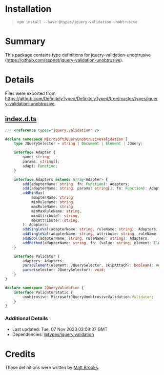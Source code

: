 # Installation
> `npm install --save @types/jquery-validation-unobtrusive`

# Summary
This package contains type definitions for jquery-validation-unobtrusive (https://github.com/aspnet/jquery-validation-unobtrusive).

# Details
Files were exported from https://github.com/DefinitelyTyped/DefinitelyTyped/tree/master/types/jquery-validation-unobtrusive.
## [index.d.ts](https://github.com/DefinitelyTyped/DefinitelyTyped/tree/master/types/jquery-validation-unobtrusive/index.d.ts)
````ts
/// <reference types="jquery.validation" />

declare namespace MicrosoftJQueryUnobtrusiveValidation {
    type JQuerySelector = string | Document | Element | JQuery;

    interface Adapter {
        name: string;
        params: string[];
        adapt: Function;
    }

    interface Adapters extends Array<Adapter> {
        add(adapterName: string, fn: Function): Adapters;
        add(adapterName: string, params: string[], fn: Function): Adapters;
        addMinMax(
            adapterName: string,
            minRuleName: string,
            maxRuleName: string,
            minMaxRuleName: string,
            minAttribute?: string,
            maxAttribute?: string,
        ): Adapters;
        addSingleVal(adapterName: string, ruleName: string): Adapters;
        addSingleVal(adapterName: string, attribute: string, ruleName: string): Adapters;
        addBool(adapterName: string, ruleName?: string): Adapters;
        addMethod(adapterName: string, fn: (value: string, element: Element, params: any) => any): Adapters;
    }

    interface Validator {
        adapters: Adapters;
        parseElement(element: JQuerySelector, skipAttach?: boolean): void;
        parse(selector: JQuerySelector): void;
    }
}

declare namespace JQueryValidation {
    interface ValidatorStatic {
        unobtrusive: MicrosoftJQueryUnobtrusiveValidation.Validator;
    }
}

````

### Additional Details
 * Last updated: Tue, 07 Nov 2023 03:09:37 GMT
 * Dependencies: [@types/jquery.validation](https://npmjs.com/package/@types/jquery.validation)

# Credits
These definitions were written by [Matt Brooks](https://github.com/EnableSoftware).
